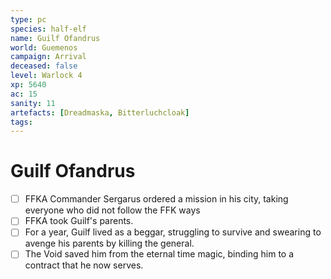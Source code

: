```yaml
---
type: pc
species: half-elf
name: Guilf Ofandrus
world: Guemenos
campaign: Arrival
deceased: false
level: Warlock 4
xp: 5640
ac: 15
sanity: 11
artefacts: [Dreadmaska, Bitterluchcloak]
tags:
---
```


# Guilf Ofandrus

- [ ] FFKA Commander Sergarus ordered a mission in his city, taking everyone who did not follow the FFK ways
- [ ] FFKA took Guilf's parents.
- [ ] For a year, Guilf lived as a beggar, struggling to survive and swearing to avenge his parents by killing the general.
- [ ] The Void saved him from the eternal time magic, binding him to a contract that he now serves.